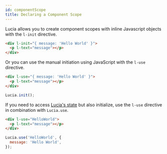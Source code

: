 ```yaml
---
id: componentScope
title: Declaring a Component Scope
---
```


Lucia allows you to create component scopes with inline Javascript objects with the `l-init` directive.

```html
<div l-init="{ message: 'Hello World' }">
  <p l-text="message"></p>
</div>
```

Or you can use the manual initiation using JavaScript with the `l-use` directive.

```html
<div l-use="{ message: 'Hello World' }">
  <p l-text="message"></p>
</div>
```

```js
Lucia.init();
```

If you need to access [Lucia's state](/docs/essentials/accessingLuciaState) but also initialize, use the `l-use` directive in combination with `Lucia.use`.

```html
<div l-use="HelloWorld">
  <p l-text="message"></p>
</div>
```

```js
Lucia.use('HelloWorld', {
  message: 'Hello World',
});
```
